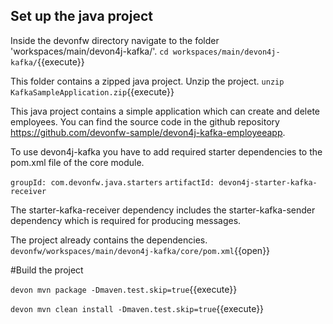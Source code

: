 ## Set up the java project

Inside the devonfw directory navigate to the folder 'workspaces/main/devon4j-kafka/'.
`cd workspaces/main/devon4j-kafka/`{{execute}}

This folder contains a zipped java project. Unzip the project.
`unzip KafkaSampleApplication.zip`{{execute}}

This java project contains a simple application which can create and delete employees. You can find the source code in the github repository https://github.com/devonfw-sample/devon4j-kafka-employeeapp.

To use devon4j-kafka you have to add required starter dependencies to the pom.xml file of the core module.

`groupId: com.devonfw.java.starters`
`artifactId: devon4j-starter-kafka-receiver`

The starter-kafka-receiver dependency includes the starter-kafka-sender dependency which is required for producing messages.

The project already contains the dependencies.
`devonfw/workspaces/main/devon4j-kafka/core/pom.xml`{{open}}

#Build the project

`devon mvn package -Dmaven.test.skip=true`{{execute}}

`devon mvn clean install -Dmaven.test.skip=true`{{execute}}